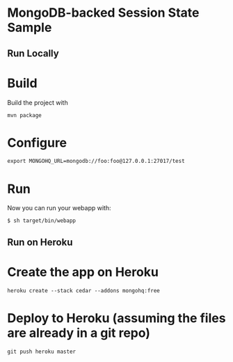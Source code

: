 MongoDB-backed Session State Sample
===================================


Run Locally
-----------

# Build

Build the project with

    mvn package

# Configure

    export MONGOHQ_URL=mongodb://foo:foo@127.0.0.1:27017/test

# Run

Now you can run your webapp with:

    $ sh target/bin/webapp


Run on Heroku
-------------

# Create the app on Heroku

    heroku create --stack cedar --addons mongohq:free

# Deploy to Heroku (assuming the files are already in a git repo)

    git push heroku master

